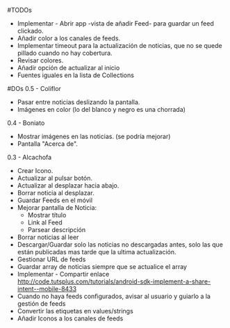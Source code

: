 #TODOs

- Implementar - Abrir app -vista de añadir Feed-  para guardar un feed clickado.
- Añadir color a los canales de feeds.
- Implementar timeout para la actualización de noticias, que no se quede pillado cuando no hay cobertura.
- Revisar colores.
- Añadir opción de actualizar al inicio
- Fuentes iguales en la lista de Collections


#DOs
0.5 - Coliflor
- Pasar entre noticias deslizando la pantalla.
- Imágenes en color (lo del blanco y negro es una chorrada)


0.4 - Boniato
- Mostrar imágenes en las noticias. (se podría mejorar)
- Pantalla "Acerca de".

0.3 - Alcachofa
- Crear Icono.
- Actualizar al pulsar botón.
- Actualizar al desplazar hacia abajo.
- Borrar noticia al desplazar.
- Guardar Feeds en el móvil
- Mejorar pantalla de Noticia:
  - Mostrar título
  - Link al Feed
  - Parsear descripción
- Borrar noticias al leer
- Descargar/Guardar solo las noticias no descargadas antes, solo las que están publicadas mas tarde que la ultima actualización.
- Gestionar URL de feeds
- Guardar array de noticias siempre que se actualice el array
- Implementar - Compartir enlace
http://code.tutsplus.com/tutorials/android-sdk-implement-a-share-intent--mobile-8433
- Cuando no haya feeds configurados, avisar al usuario y guiarlo a la gestión de feeds
- Convertir las etiquetas en values/strings
- Añadir Iconos a los canales de feeds
